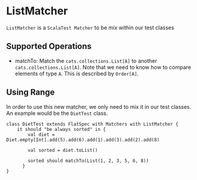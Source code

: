 # ListMatcher

`ListMatcher` is a `ScalaTest Matcher` to be *mix* within our test classes

## Supported Operations

- matchTo:  Match the `cats.collections.List[A]` to another `cats.collections.List[A]`. Note
that we need to know how to compare elements of type `A`. This is
described by `Order[A]`.


## Using Range

In order to use this new matcher, we only need to mix it in our test
classes. An example would be the `DietTest` class.

```
class DietTest extends FlatSpec with Matchers with ListMatcher {
    it should "be always sorted" in {
        val diet = Diet.empty[Int].add(5).add(6).add(1).add(3).add(2).add(8)

        val sorted = diet.toList()

        sorted should matchTo(List(1, 2, 3, 5, 6, 8))
      }
}
```
